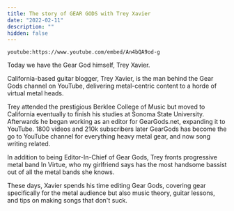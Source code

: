 ```yaml
---
title: The story of GEAR GODS with Trey Xavier
date: "2022-02-11"
description: ""
hidden: false
---
```


`youtube:https://www.youtube.com/embed/An4bQA9od-g`

Today we have the Gear God himself, Trey Xavier.

California-based guitar blogger, Trey Xavier, is the man behind the Gear Gods channel on YouTube, delivering metal-centric content to a horde of virtual metal heads.

Trey attended the prestigious Berklee College of Music but moved to California eventually to finish his studies at Sonoma State University. Afterwards he began working as an editor for GearGods.net, expanding it to YouTube. 1800 videos and 210k subscribers later GearGods has become the go to YouTube channel for everything heavy metal gear, and now song writing related.

In addition to being Editor-In-Chief of Gear Gods, Trey fronts progressive metal band In Virtue, who my girlfriend says has the most handsome bassist out of all the metal bands she knows.

These days, Xavier spends his time editing Gear Gods, covering gear specifically for the metal audience but also music theory, guitar lessons, and tips on making songs that don't suck.
